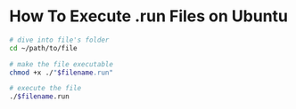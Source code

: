 # How To Execute .run Files on Ubuntu

```BASH
# dive into file's folder
cd ~/path/to/file

# make the file executable
chmod +x ./"$filename.run"

# execute the file
./$filename.run
```

